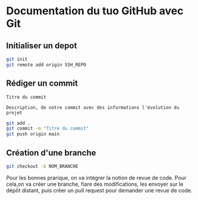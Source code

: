# Documentation du tuo GitHub avec Git

## Initialiser un depot

```bash
git init
git remote add origin SSH_REPO
```

## Rédiger un commit

```
Titre du commit

Description, de notre commit avec des informations l'évolution du projet
```

```bash
git add .
git commit -m "Titre du commit"
git push origin main
```

## Création d'une branche

```bash
git checkout -b NOM_BRANCHE
```

Pour les bonnes prarique, on va intégrer la notion de revue de code. Pour cela,on va créer une branche, fiare des modifications, les envoyer sur le dépôt distant, puis créer un pull request pour demander une revue de code.
